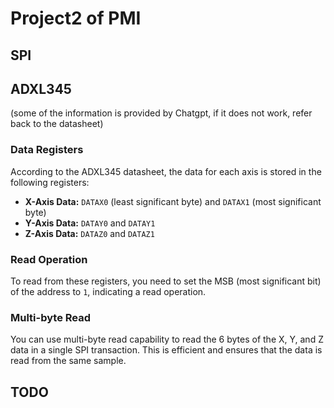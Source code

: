 # Project2 of PMI

## SPI




## ADXL345
(some of the information is provided by Chatgpt, if it does not work, refer back to the datasheet)
### Data Registers

According to the ADXL345 datasheet, the data for each axis is stored in the following registers:

- **X-Axis Data:** `DATAX0` (least significant byte) and `DATAX1` (most significant byte)
- **Y-Axis Data:** `DATAY0` and `DATAY1`
- **Z-Axis Data:** `DATAZ0` and `DATAZ1`

### Read Operation

To read from these registers, you need to set the MSB (most significant bit) of the address to `1`, indicating a read operation.

### Multi-byte Read

You can use multi-byte read capability to read the 6 bytes of the X, Y, and Z data in a single SPI transaction. This is efficient and ensures that the data is read from the same sample.



## TODO
